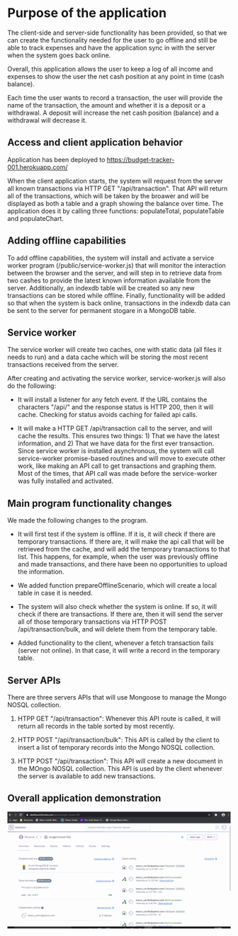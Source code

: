 # Purpose of the application

The client-side and server-side functionality has been provided, so that we can create the functionality needed for the user to go offline and still be able to track expenses and have the application sync in with the server when the system goes back online.

Overall, this application allows the user to keep a log of all income and expenses to show the user the net cash position at any point in time (cash balance).

Each time the user wants to record a transaction, the user will provide the name of the transaction, the amount and whether it is a deposit or a withdrawal.  A deposit will increase the net cash position (balance) and a withdrawal will decrease it.


## Access and client application behavior

Application has been deployed to https://budget-tracker-001.herokuapp.com/

When the client application starts, the system will request from the server all known transactions via HTTP GET "/api/transaction".  That API will return all of the transactions, which will be taken by the broawer and will be displayed as both a table and a graph showing the balance over time.  The application does it by calling three functions:  populateTotal, populateTable and populateChart.

##  Adding offline capabilities 

To add offline capabilities, the system will install and activate a service worker program (/public/service-worker.js) that will monitor the interaction between the browser and the server, and will step in to retrieve data from two cashes to provide the latest known information available from the server.  Additionally, an indexdb table will be created so any new transactions can be stored while offline.  Finally, functionality will be added so that when the system is back online, transactions in the indexdb data can be sent to the server for permanent stogare in a MongoDB table.

##  Service worker

The service worker will create two caches, one with static data (all files it needs to run) and a data cache which will be storing the most recent transactions received from the server.

After creating and activating the service worker, service-worker.js will also do the following:

* It will install a listener for any fetch event.  If the URL contains the characters "/api/" and the response status is HTTP 200, then it will cache.  Checking for status avoids caching for failed api calls.

* It will make a HTTP GET /api/transaction call to the server, and will cache the results.  This ensures two things:  1) That we have the latest information, and 2) That we have data for the first ever transaction.  Since service worker is installed asynchronous, the system will call service-worker promise-based routines and will move to execute other work, like making an API call to get transactions and graphing them.  Most of the times, that API call was made before the service-worker was fully installed and activated.

## Main program functionality changes

We made the following changes to the program.

* It will first test if the system is offline.  If it is, it will check if there are temporary transactions.  If there are, it will make the api call that will be retrieved from the cache, and will add the temporary transactions to that list.  This happens, for example, when the user was previously offline and made transactions, and there have been no opportunities to upload the information.

* We added function prepareOfflineScenario, which will create a local table in case it is needed.

* The system will also check whether the system is online.  If so, it will check if there are transactions.  If there are, then it will send the server all of those temporary transactions via HTTP POST /api/transaction/bulk, and will delete them from the temporary table.

* Added functionality to the client, whenever a fetch transaction fails (server not online).  In that case, it will write a record in the temporary table.


##  Server APIs

There are three servers APIs that will use Mongoose to manage the Mongo NOSQL collection.

1.  HTPP GET "/api/transaction":  Whenever this API route is called, it will return all records in the table sorted by most recently.

2.  HTTP POST "/api/transaction/bulk":  This API is called by the client to insert a list of temporary records into the Mongo NOSQL collection.

3.  HTTP POST "/api/transaction":  This API will create a new document in the MOngo NOSQL collection.  This API is used by the client whenever the server is available to add new transactions.

##  Overall application demonstration

![GIF of input](./budget_tracker.gif)

